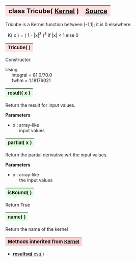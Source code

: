 ---
---
<br><br>

<a name="Tricube"></a>
<table><thead style="background-color:#FFE0E0; width:100%; font-size:20px"><tr><th style="text-align:left">
<strong>class Tricube(</strong> <a href="./Kernel.html">Kernel</a> )</th><th style="text-align:right"><a href=https://github.com/dokester/BayesicFitting/blob/master/BayesicFitting/source/kernels/Tricube.py target=_blank>Source</a></th></tr></thead></table>

Tricube is a Kernel function between [-1,1]; it is 0 elsewhere.

&nbsp; K( x ) = ( 1 - |x|<sup>3</sup> )<sup>3</sup>  if |x| < 1 else 0


<a name="Tricube"></a>
<table><thead style="background-color:#FFE0E0; width:100%; font-size:15px"><tr><th style="text-align:left">
<strong>Tricube(</strong> ) 
</th></tr></thead></table>

Constructor.

Using
<br>&nbsp;&nbsp;&nbsp;&nbsp; integral = 81.0/70.0
<br>&nbsp;&nbsp;&nbsp;&nbsp; fwhm = 1.18176021

<a name="result"></a>
<table><thead style="background-color:#E0FFE0; width:100%; font-size:15px"><tr><th style="text-align:left">
<strong>result(</strong> x )
</th></tr></thead></table>
Return the result for input values.

<b>Parameters</b>

* x  :  array-like
<br>&nbsp;&nbsp;&nbsp;&nbsp; input values

<a name="partial"></a>
<table><thead style="background-color:#E0FFE0; width:100%; font-size:15px"><tr><th style="text-align:left">
<strong>partial(</strong> x )
</th></tr></thead></table>
Return the partial derivative wrt the input values.

<b>Parameters</b>

* x  :  array-like
<br>&nbsp;&nbsp;&nbsp;&nbsp; the input values

<a name="isBound"></a>
<table><thead style="background-color:#E0FFE0; width:100%; font-size:15px"><tr><th style="text-align:left">
<strong>isBound(</strong> )
</th></tr></thead></table>

Return True 
<a name="name"></a>
<table><thead style="background-color:#E0FFE0; width:100%; font-size:15px"><tr><th style="text-align:left">
<strong>name(</strong> )
</th></tr></thead></table>

Return the name of the kernel 
<table><thead style="background-color:#FFD0D0; width:100%; font-size:15px"><tr><th style="text-align:left">
<strong>Methods inherited from</strong> <a href="./Kernel.html">Kernel</a></th></tr></thead></table>


* [<strong>resultsq(</strong> xsq )](./Kernel.md#resultsq)
